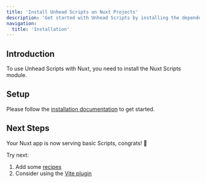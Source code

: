 ```yaml
---
title: 'Install Unhead Scripts on Nuxt Projects'
description: 'Get started with Unhead Scripts by installing the dependency to your project.'
navigation:
  title: 'Installation'
---
```


## Introduction

To use Unhead Scripts with Nuxt, you need to install the Nuxt Scripts module.

## Setup

Please follow the [installation documentation](https://scripts.nuxt.com/) to get started.

## Next Steps

Your Nuxt app is now serving basic Scripts, congrats! 🎉

Try next:

1. Add some [recipes](/addons/recipes)
2. Consider using the [Vite plugin](/addons/vite-plugin)
